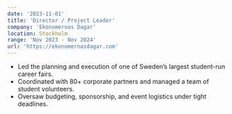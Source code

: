 ```yaml
---
date: '2023-11-01'
title: 'Director / Project Leader'
company: 'Ekonomernas Dagar'
location: Stockholm
range: 'Nov 2023 - Nov 2024'
url: 'https://ekonomernasdagar.com'
---
```


- Led the planning and execution of one of Sweden’s largest student-run career fairs.
- Coordinated with 80+ corporate partners and managed a team of student volunteers.
- Oversaw budgeting, sponsorship, and event logistics under tight deadlines.

